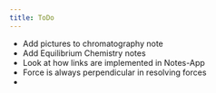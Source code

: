 ```yaml
---
title: ToDo
---
```



- Add pictures to chromatography note
- Add Equilibrium Chemistry notes
- Look at how links are implemented in Notes-App
- Force is always perpendicular in resolving forces
- 